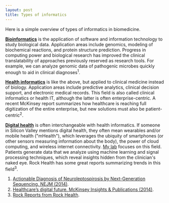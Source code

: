 ```yaml
---
layout: post
title: Types of informatics
---
```


Here is a simple overview of types of informatics in biomedicine.

[**Bioinformatics**](http://en.wikipedia.org/wiki/Bioinformatics) is the application of software and information technology to study biological data. Application areas include genomics, modeling of biochemical reactions, and protein structure prediction. Progress in computing power and biological research has improved the clinical translatability of approaches previously reserved as research tools. For example, we can analyze genomic data of pathogenic microbes quickly enough to aid in clinical diagnoses<sup>1</sup>.

[**Health informatics**](http://en.wikipedia.org/wiki/Health_informatics) is like the above, but applied to clinical medicine instead of biology. Application areas include predictive analytics, clinical decision support, and electronic medical records. This field is also called clinical informatics or health IT, although the latter is often enterprise-centric. A recent McKinsey report summarizes how healthcare is reaching full digitization of the entire enterprise, but new solutions must also be patient-centric<sup>2</sup>.

[**Digital health**](http://en.wikipedia.org/wiki/Digital_health) is often interchangeable with health informatics. If someone in Silicon Valley mentions digital health, they often mean wearables and/or mobile health ("mHealth"), which leverages the ubiquity of smartphones (or other sensors measuring information about the body), the power of cloud computing, and wireless internet connectivity. [My lab](http://gdclifford.info) focuses on this field. Patients generate data that we analyze using machine learning and signal processing techniques, which reveal insights hidden from the clinician's naked eye. Rock Health has some great reports summarizing trends in this field<sup>3</sup>.

1. [Actionable Diagnosis of Neuroleptospirosis by Next-Generation Sequencing. NEJM (2014)](http://www.nejm.org/doi/full/10.1056/NEJMoa1401268).
2. [Healthcare’s digital future. McKinsey Insights & Publications (2014)](http://www.mckinsey.com/insights/health_systems_and_services/healthcares_digital_future).
3. [Rock Reports from Rock Health](http://rockhealth.com/resources/rock-reports/).

